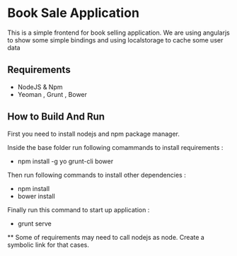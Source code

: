 # Book Sale Application
This is a simple frontend for book selling application. We are using angularjs to show some simple bindings and using localstorage to cache some user data

## Requirements
*   NodeJS & Npm
*   Yeoman , Grunt , Bower

## How to Build And Run

First you need to install nodejs and npm package manager. 

Inside the base folder run following comammands to install requirements :

* npm install -g yo grunt-cli bower

Then run following commands to install other dependencies :

* npm install
* bower install

Finally run this command to start up application :

* grunt serve

** Some of requirements may need to call nodejs as node. Create a symbolic link for that cases.
